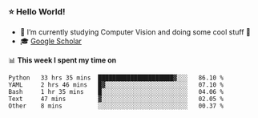 ### ⭐️ Hello World!

<!--
**hologerry/hologerry** is a ✨ _special_ ✨ repository because its `README.md` (this file) appears on your GitHub profile.

Here are some ideas to get you started:

- 🔭 I’m currently working and studying on Computer Vision
- 🌱 I’m currently learning at Peking University
- 💬 Ask me about 
- 📫 How to reach me: E-mail
- 😄 Pronouns: he/his
- ⚡ Fun fact: Music is the Power
-->


- 🔭 I’m currently studying Computer Vision and doing some cool stuff 🤖
- 🎓 [Google Scholar](https://scholar.google.com/citations?user=3ykqW9wAAAAJ&hl=en)


📊 **This week I spent my time on**

<!--START_SECTION:waka-->
```text
Python   33 hrs 35 mins  █████████████████████▓░░░   86.10 % 
YAML     2 hrs 46 mins   █▓░░░░░░░░░░░░░░░░░░░░░░░   07.10 % 
Bash     1 hr 35 mins    █░░░░░░░░░░░░░░░░░░░░░░░░   04.06 % 
Text     47 mins         ▓░░░░░░░░░░░░░░░░░░░░░░░░   02.05 % 
Other    8 mins          ░░░░░░░░░░░░░░░░░░░░░░░░░   00.37 % 
```
<!--END_SECTION:waka-->
